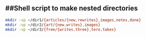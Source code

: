 ##Shell script to make nested directories
---
```bash
mkdir -vp ~/dir1/{articles/{new,rewrites},images,notes,done}
mkdir -vp ~/dir2/{art/{new,writes},images}
mkdir -vp ~/dir3/{free/{writes,three},tero,takes}
```